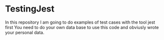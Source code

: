 # TestingJest
In this repository I am going to do examples of test cases with the tool jest
first You need to do your own data base to use this code and obviusly wrote your personal data.
